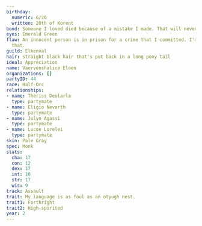 ```yaml
---
birthday:
  numeric: 6/20
  written: 20th of Korent
bond: Someone I loved died because of a mistake I made. That will never happen again.
eyes: Emerald Green
flaw: An innocent person is in prison for a crime that I committed. I'm okay with
  that.
guild: Elkenval
hair: straight black hair that's put back in a long pony tail
ideal: Appreciation
name: Vaervenshalice Eloen
organizations: []
partyID: 44
race: Half-Orc
relationships:
- name: Theriss Deularla
  type: partymate
- name: Eligio Nevarth
  type: partymate
- name: Julyo Agassi
  type: partymate
- name: Lucoe Lorelei
  type: partymate
skin: Pale Gray
spec: Monk
stats:
  cha: 17
  con: 12
  dex: 17
  int: 10
  str: 17
  wis: 9
track: Assault
trait: My language is as foul as an otyugh nest.
trait1: Forthright
trait2: High-spirited
year: 2
---
```

